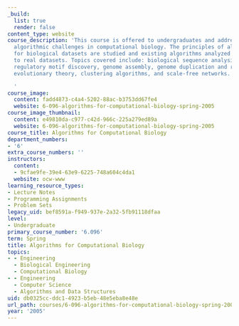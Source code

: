 ```yaml
---
_build:
  list: true
  render: false
content_type: website
course_description: 'This course is offered to undergraduates and addresses several
  algorithmic challenges in computational biology. The principles of algorithmic design
  for biological datasets are studied and existing algorithms analyzed for application
  to real datasets. Topics covered include: biological sequence analysis, gene identification,
  regulatory motif discovery, genome assembly, genome duplication and rearrangements,
  evolutionary theory, clustering algorithms, and scale-free networks.

  '
course_image:
  content: fadd4873-c4a4-5202-88ac-b3753dd67fe4
  website: 6-096-algorithms-for-computational-biology-spring-2005
course_image_thumbnail:
  content: e49810da-c977-c42d-966c-225a279ed89a
  website: 6-096-algorithms-for-computational-biology-spring-2005
course_title: Algorithms for Computational Biology
department_numbers:
- '6'
extra_course_numbers: ''
instructors:
  content:
  - 9cfae9fe-39e4-63e9-6225-748a604c4da1
  website: ocw-www
learning_resource_types:
- Lecture Notes
- Programming Assignments
- Problem Sets
legacy_uid: bef8591a-f949-937e-2a32-5fb91118dfaa
level:
- Undergraduate
primary_course_number: '6.096'
term: Spring
title: Algorithms for Computational Biology
topics:
- - Engineering
  - Biological Engineering
  - Computational Biology
- - Engineering
  - Computer Science
  - Algorithms and Data Structures
uid: db0325cc-ddc1-4923-b5eb-48e5eba8e48e
url_path: courses/6-096-algorithms-for-computational-biology-spring-2005
year: '2005'
---
```

